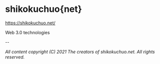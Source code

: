 # shikokuchuo{net}

https://shikokuchuo.net/

Web 3.0 technologies

--

*All content copyright (C) 2021 The creators of shikokuchuo.net. All rights reserved.*
